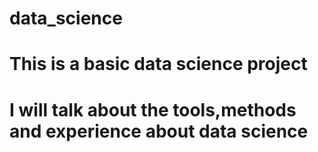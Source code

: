 # data_science
# This is a basic data science project
# I will talk about the tools,methods and experience about data science
